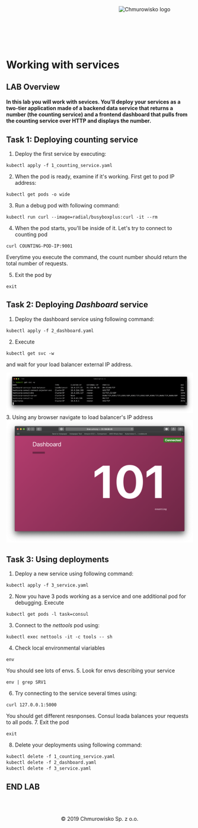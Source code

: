<img src="../../../img/logo.png" alt="Chmurowisko logo" width="200" align="right">
<br><br>
<br><br>
<br><br>

# Working with services

## LAB Overview

#### In this lab you will work with sevices. You'll deploy your services as a two-tier application made of a backend data service that returns a number (the counting service) and a frontend dashboard that pulls from the counting service over HTTP and displays the number.

## Task 1: Deploying counting service

1. Deploy the first service by executing:
```
kubectl apply -f 1_counting_service.yaml
```
2. When the pod is ready, examine if it's working. First get to pod IP address:
```
kubectl get pods -o wide
```
3. Run a debug pod with following command:
```
kubectl run curl --image=radial/busyboxplus:curl -it --rm
```
4. When the pod starts, you'll be inside of it. Let's try to connect to counting pod
```
curl COUNTING-POD-IP:9001
```
Everytime you execute the command, the count number should return the total number of requests.

5. Exit the pod by
```
exit
```

## Task 2: Deploying *Dashboard* service
1. Deploy the dashboard service using following command:
```
kubectl apply -f 2_dashboard.yaml
```
2. Execute 
```
kubectl get svc -w
```
and wait for your load balancer external IP address.

![ip](img/ip.png)
3. Using any browser navigate to load balancer's IP address
![dashboard](img/dashboard.png)

## Task 3: Using deployments
1. Deploy a new service using following command:
```
kubectl apply -f 3_service.yaml
```
2. Now you have 3 pods working as a service and one additional pod for debugging. Execute
```
kubectl get pods -l task=consul
```
3. Connect to the *nettools* pod using:
```
kubectl exec nettools -it -c tools -- sh
```
4. Check local environmental viariables
```
env
```
You should see lots of envs.
5. Look for envs describing your service 
```
env | grep SRV1
```
6. Try connecting to the service several times using:
```
curl 127.0.0.1:5000
```
You should get different resnponses. Consul loada balances your requests to all pods.
7. Exit the pod
```
exit
```
8. Delete your deployments using following command:
```
kubectl delete -f 1_counting_service.yaml
kubectl delete -f 2_dashboard.yaml
kubectl delete -f 3_service.yaml
```

## END LAB

<br><br>

<center><p>&copy; 2019 Chmurowisko Sp. z o.o.<p></center>
